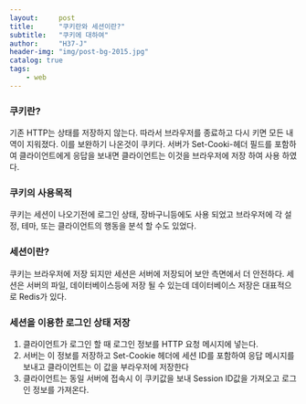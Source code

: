 ```yaml
---
layout:     post
title:      "쿠키란와 세션이란?"
subtitle:   "쿠키에 대하여"
author:     "H37-J"
header-img: "img/post-bg-2015.jpg"
catalog: true
tags:
    - web
---
```


### 쿠키란?

기존 HTTP는 상태를 저장하지 않는다. 따라서 브라우저를 종료하고 다시 키면 모든 내역이 지워졌다. 이를 보완하기 나온것이 쿠키다.
서버가 Set-Cooki-헤더 필드를 포함하여 클라이언트에게 응답을 보내면 클라이언트는 이것을 브라우저에 저장 하여 사용 하였다.

### 쿠키의 사용목적
쿠키는 세션이 나오기전에 로그인 상태, 장바구니등에도 사용 되었고 
브라우저에 각 설정, 테마, 또는 클라이언트의 행동을 분석 할 수도 있었다.

### 세션이란?

쿠키는 브라우저에 저장 되지만 세션은 서버에 저장되어 보안 측면에서 더 안전하다. 세션은 서버의 파일, 데이터베이스등에 저장 될 수 있는데 데이터베이스 저장은 대표적으로 Redis가 있다.

### 세션을 이용한 로그인 상태 저장

1. 클라이언트가 로그인 할 때 로그인 정보를 HTTP 요청 메시지에 넣는다.
2. 서버는 이 정보를 저장하고 Set-Cookie 헤더에 세션 ID를 포함하여 응답 메시지를 보내고 클라이언트는 이 값을 부라우저에 저장한다
3. 클라이언트는 동일 서버에 접속시 이 쿠키값을 보내 Session ID값을 가져오고 로그인 정보를 가져온다.